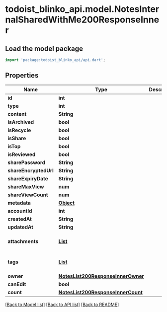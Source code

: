 # todoist_blinko_api.model.NotesInternalSharedWithMe200ResponseInner

## Load the model package
```dart
import 'package:todoist_blinko_api/api.dart';
```

## Properties
Name | Type | Description | Notes
------------ | ------------- | ------------- | -------------
**id** | **int** |  | 
**type** | **int** |  | 
**content** | **String** |  | 
**isArchived** | **bool** |  | 
**isRecycle** | **bool** |  | 
**isShare** | **bool** |  | 
**isTop** | **bool** |  | 
**isReviewed** | **bool** |  | 
**sharePassword** | **String** |  | 
**shareEncryptedUrl** | **String** |  | [optional] 
**shareExpiryDate** | **String** |  | [optional] 
**shareMaxView** | **num** |  | [optional] 
**shareViewCount** | **num** |  | [optional] 
**metadata** | [**Object**](.md) |  | [optional] 
**accountId** | **int** |  | 
**createdAt** | **String** |  | 
**updatedAt** | **String** |  | 
**attachments** | [**List<NotesList200ResponseInnerAttachmentsInner>**](NotesList200ResponseInnerAttachmentsInner.md) |  | [default to const []]
**tags** | [**List<NotesList200ResponseInnerTagsInner>**](NotesList200ResponseInnerTagsInner.md) |  | [default to const []]
**owner** | [**NotesList200ResponseInnerOwner**](NotesList200ResponseInnerOwner.md) |  | 
**canEdit** | **bool** |  | 
**count** | [**NotesList200ResponseInnerCount**](NotesList200ResponseInnerCount.md) |  | 

[[Back to Model list]](../README.md#documentation-for-models) [[Back to API list]](../README.md#documentation-for-api-endpoints) [[Back to README]](../README.md)


